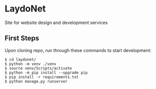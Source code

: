 # LaydoNet

Site for website design and development services

## First Steps

Upon cloning repo, run through these commands to start development:

```
$ cd laydonet/
$ python -m venv ./venv
$ source venv/Scripts/activate
$ python -m pip install --upgrade pip
$ pip install -r requirements.txt
$ python manage.py runserver
```
